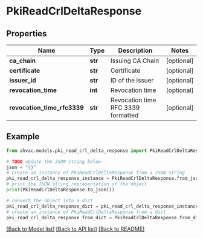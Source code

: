 # PkiReadCrlDeltaResponse


## Properties

Name | Type | Description | Notes
------------ | ------------- | ------------- | -------------
**ca_chain** | **str** | Issuing CA Chain | [optional] 
**certificate** | **str** | Certificate | [optional] 
**issuer_id** | **str** | ID of the issuer | [optional] 
**revocation_time** | **int** | Revocation time | [optional] 
**revocation_time_rfc3339** | **str** | Revocation time RFC 3339 formatted | [optional] 

## Example

```python
from ahvac.models.pki_read_crl_delta_response import PkiReadCrlDeltaResponse

# TODO update the JSON string below
json = "{}"
# create an instance of PkiReadCrlDeltaResponse from a JSON string
pki_read_crl_delta_response_instance = PkiReadCrlDeltaResponse.from_json(json)
# print the JSON string representation of the object
print(PkiReadCrlDeltaResponse.to_json())

# convert the object into a dict
pki_read_crl_delta_response_dict = pki_read_crl_delta_response_instance.to_dict()
# create an instance of PkiReadCrlDeltaResponse from a dict
pki_read_crl_delta_response_from_dict = PkiReadCrlDeltaResponse.from_dict(pki_read_crl_delta_response_dict)
```
[[Back to Model list]](../README.md#documentation-for-models) [[Back to API list]](../README.md#documentation-for-api-endpoints) [[Back to README]](../README.md)



